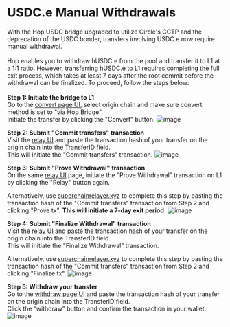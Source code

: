 # USDC.e Manual Withdrawals

With the Hop USDC bridge upgraded to utilize Circle's CCTP and the deprecation of the USDC bonder, transfers involving USDC.e now require manual withdrawal.\
\
Hop enables you to withdraw hUSDC.e from the pool and transfer it to L1 at a 1:1 ratio. However, transferring hUSDC.e to L1 requires completing the full exit process, which takes at least 7 days after the root commit before the withdrawal can be finalized. To proceed, follow the steps below:\
\
**Step 1: Initiate the bridge to L1**\
Go to the [convert page UI](https://app.hop.exchange/#/convert/hop), select origin chain and make sure convert method is set to "via Hop Bridge".\
Initiate the transfer by clicking the "Convert" button.
![image](https://github.com/user-attachments/assets/4b62d9b4-0c72-4ec5-bccd-622ab8c14636)


**Step 2: Submit "Commit transfers" transaction**\
Visit the [relay UI](https://app.hop.exchange/#/relay) and paste the transaction hash of your transfer on the origin chain into the TransferID field.\
This will initiate the "Commit transfers" transaction.
![image](https://github.com/user-attachments/assets/6c4864c1-3e08-43ac-8811-7be57a85937c)

**Step 3: Submit "Prove Withdrawal" transaction**\
On the same [relay UI](https://app.hop.exchange/#/relay) page, initiate the "Prove Withdrawal" transaction on L1 by clicking the "Relay" button again.

Alternatively, use [superchainrelayer.xyz](https://superchainrelayer.xyz/) to complete this step by pasting the transaction hash of the "Commit transfers" transaction from Step 2 and clicking "Prove tx".
**This will initiate a 7-day exit period.**
![image](https://github.com/user-attachments/assets/8686e83d-b811-4a43-aff0-c085142d6360)

**Step 4: Submit "Finalize Withdrawal" transaction**\
Visit the [relay UI](https://app.hop.exchange/#/relay) and paste the transaction hash of your transfer on the origin chain into the TransferID field.\
This will initiate the "Finalize Withdrawal" transaction.

Alternatively, use [superchainrelayer.xyz](https://superchainrelayer.xyz/) to complete this step by pasting the transaction hash of the "Commit transfers" transaction from Step 2 and clicking "Finalize tx".
![image](https://github.com/user-attachments/assets/e3570586-7f5e-4a3c-a213-472129d8ca48)

**Step 5: Withdraw your transfer**\
Go to the [withdraw ](https://app.hop.exchange/#/withdraw?token=ETH)[page UI](https://app.hop.exchange/#/withdraw?token=ETH) and paste the transaction hash of your transfer on the origin chain into the TransferID field.\
Click the “withdraw” button and confirm the transaction in your wallet.
![image](https://github.com/user-attachments/assets/b90be264-ccd0-4070-ac35-9a26c2c5a649)
